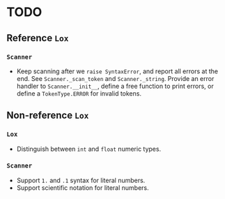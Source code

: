 # TODO

## Reference `Lox`

### `Scanner`

- Keep scanning after we `raise SyntaxError`, and report all errors at the end.
See `Scanner._scan_token` and `Scanner._string`.
Provide an error handler to `Scanner.__init__`, define a free function to print errors, or define a `TokenType.ERROR` for invalid tokens.

## Non-reference `Lox`

### `Lox`

- Distinguish between `int` and `float` numeric types.

### `Scanner`

- Support `1.` and `.1` syntax for literal numbers.
- Support scientific notation for literal numbers.
